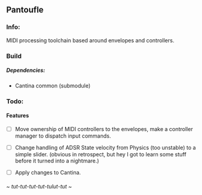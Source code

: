 
## Pantoufle

### Info:

 MIDI processing toolchain based around envelopes and controllers.

### Build

##### Dependencies:

* Cantina common (submodule)

### Todo:

#### Features 

- [ ] Move ownership of MIDI controllers to the envelopes, make a controller manager to dispatch input commands.
- [ ] Change handling of ADSR State velocity from Physics (too unstable) to a simple slider. (obvious in retrospect,
but hey I got to learn some stuff before it turned into a nightmare.)
- [ ] Apply changes to Cantina.


###### ~ tut-tut-tut-tut-tulut-tut ~

